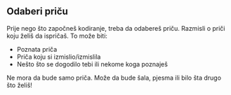 ## Odaberi priču

Prije nego što započneš kodiranje, treba da odabereš priču. Razmisli o priči koju želiš da ispričaš. To može biti:

+ Poznata priča
+ Priča koju si izmislio/izmislila
+ Nešto što se dogodilo tebi ili nekome koga poznaješ

Ne mora da bude samo priča. Može da bude šala, pjesma ili bilo šta drugo što želiš!